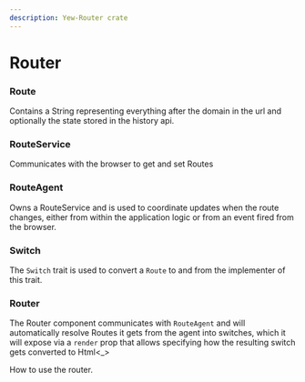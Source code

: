```yaml
---
description: Yew-Router crate
---
```


# Router

### Route

Contains a String representing everything after the domain in the url and optionally the state stored in the history api.

### RouteService

Communicates with the browser to get and set Routes

### RouteAgent

Owns a RouteService and is used to coordinate updates when the route changes, either from within the application logic or from an event fired from the browser.

### Switch

The `Switch` trait is used to convert a `Route` to and from the implementer of this trait.

### Router

The Router component communicates with `RouteAgent` and will automatically resolve Routes it gets from the agent into switches, which it will expose via a `render` prop that allows specifying how the resulting switch gets converted to Html&lt;\_&gt;

How to use the router.

